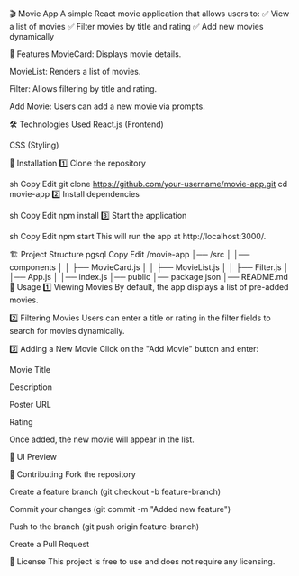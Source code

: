 🎬 Movie App
A simple React movie application that allows users to:
✅ View a list of movies
✅ Filter movies by title and rating
✅ Add new movies dynamically

🚀 Features
MovieCard: Displays movie details.

MovieList: Renders a list of movies.

Filter: Allows filtering by title and rating.

Add Movie: Users can add a new movie via prompts.

🛠 Technologies Used
React.js (Frontend)

CSS (Styling)

📌 Installation
1️⃣ Clone the repository

sh
Copy
Edit
git clone https://github.com/your-username/movie-app.git
cd movie-app
2️⃣ Install dependencies

sh
Copy
Edit
npm install
3️⃣ Start the application

sh
Copy
Edit
npm start
This will run the app at http://localhost:3000/.

🏗 Project Structure
pgsql
Copy
Edit
/movie-app
│── /src
│   │── components
│   │   ├── MovieCard.js
│   │   ├── MovieList.js
│   │   ├── Filter.js
│   │── App.js
│   │── index.js
│── public
│── package.json
│── README.md
📝 Usage
1️⃣ Viewing Movies
By default, the app displays a list of pre-added movies.

2️⃣ Filtering Movies
Users can enter a title or rating in the filter fields to search for movies dynamically.

3️⃣ Adding a New Movie
Click on the "Add Movie" button and enter:

Movie Title

Description

Poster URL

Rating

Once added, the new movie will appear in the list.

🎨 UI Preview

🤝 Contributing
Fork the repository

Create a feature branch (git checkout -b feature-branch)

Commit your changes (git commit -m "Added new feature")

Push to the branch (git push origin feature-branch)

Create a Pull Request

📜 License
This project is free to use and does not require any licensing.

